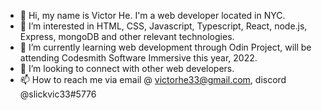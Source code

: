 - 👋 Hi, my name is Victor He. I'm a web developer located in NYC.
- 👀 I’m interested in HTML, CSS, Javascript, Typescript, React, node.js, Express, mongoDB and other relevant technologies.
- 🌱 I’m currently learning web development through Odin Project, will be attending Codesmith Software Immersive this year, 2022.
- 💞️ I’m looking to connect with other web developers.
- 📫 How to reach me via email @ victorhe33@gmail.com, discord @slickvic33#5776

<!---
victorhe33/victorhe33 is a ✨ special ✨ repository because its `README.md` (this file) appears on your GitHub profile.
You can click the Preview link to take a look at your changes.
--->
